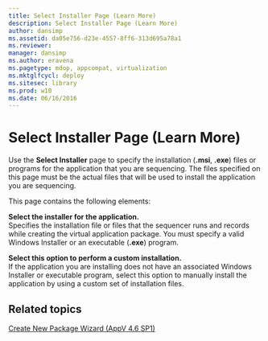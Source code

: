 ```yaml
---
title: Select Installer Page (Learn More)
description: Select Installer Page (Learn More)
author: dansimp
ms.assetid: da05e756-d23e-4557-8ff6-313d695a78a1
ms.reviewer: 
manager: dansimp
ms.author: eravena
ms.pagetype: mdop, appcompat, virtualization
ms.mktglfcycl: deploy
ms.sitesec: library
ms.prod: w10
ms.date: 06/16/2016
---
```



# Select Installer Page (Learn More)


Use the **Select Installer** page to specify the installation (**.msi**, **.exe**) files or programs for the application that you are sequencing. The files specified on this page must be the actual files that will be used to install the application you are sequencing.

This page contains the following elements:

<a href="" id="select-the-installer-for-the-application-"></a>**Select the installer for the application.**  
Specifies the installation file or files that the sequencer runs and records while creating the virtual application package. You must specify a valid Windows Installer or an executable (**.exe**) program.

<a href="" id="select-this-option-to-perform-a-custom-installation-"></a>**Select this option to perform a custom installation.**  
If the application you are installing does not have an associated Windows Installer or executable program, select this option to manually install the application by using a custom set of installation files.

## Related topics


[Create New Package Wizard (AppV 4.6 SP1)](create-new-package-wizard---appv-46-sp1-.md)

 

 





